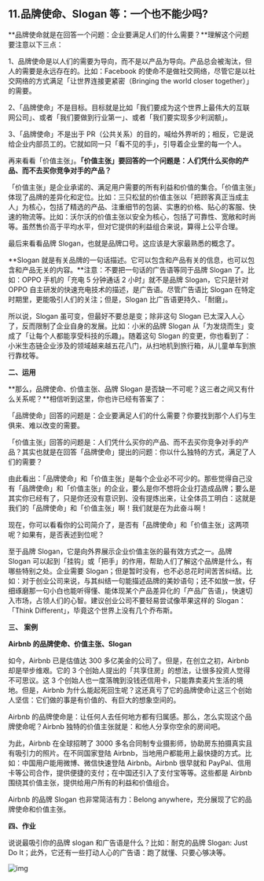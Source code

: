## 11.品牌使命、Slogan 等：一个也不能少吗?
**品牌使命就是在回答一个问题：企业要满足人们的什么需要？**理解这个问题要注意以下三点：


1、品牌使命是以人们的需要为导向，而不是以产品为导向。产品总会被淘汰，但人的需要是永远存在的。比如：Facebook 的使命不是做社交网络，尽管它是以社交网络的方式满足「让世界连接更紧密（Bringing the world closer together）」的需要。


2、「品牌使命」不是目标。目标就是比如「我们要成为这个世界上最伟大的互联网公司」、或者「我们要做到行业第一」、或者「我们要实现多少利润额」。


3、「品牌使命」不是出于 PR（公共关系）的目的，喊给外界听的；相反，它是说给企业内部员工的。它就如同一只「看不见的手」，引导着企业里的每一个人。


再来看看「价值主张」。**「价值主张」要回答的一个问题是：人们凭什么买你的产品、而不去买你竞争对手的产品？**


「价值主张」是企业承诺的、满足用户需要的所有利益和价值的集合。「价值主张」体现了品牌的差异化和定位。比如：三只松鼠的价值主张以「把顾客真正当成主人」为核心，包括了精选的产品、注重细节的包装、实惠的价格、贴心的客服、快速的物流等。比如：沃尔沃的价值主张以安全为核心，包括了可靠性、宽敞和时尚等。虽然售价高于平均水平，但对它提供的利益组合来说，算得上公平合理。


最后来看看品牌 Slogan，也就是品牌口号。这应该是大家最熟悉的概念了。


**Slogan 就是有关品牌的一句话描述。它可以包含和产品有关的信息，也可以包含和产品无关的内容。**注意：不要把一句话的广告语等同于品牌 Slogan 了。比如：OPPO 手机的「充电 5 分钟通话 2 小时」就不是品牌 Slogan，它只是针对 OPPO 自主研发的快速充电技术的描述，是广告语。尽管广告语比 Slogan 在特定时期里，更能吸引人们的关注；但是，Slogan 比广告语更持久、「耐磨」。


所以说，Slogan 虽可变，但最好不要总是变；除非这句 Slogan 已太深入人心了，反而限制了企业自身的发展。比如：小米的品牌 Slogan 从「为发烧而生」变成了「让每个人都能享受科技的乐趣」。随着这句 Slogan 的变更，你也看到了：小米生态链企业涉及的领域越来越五花八门，从扫地机到旅行箱，从儿童单车到旅行靠枕等。


**二、运用** 


**那么，品牌使命、价值主张、品牌 Slogan 是否缺一不可呢？这三者之间又有什么关系呢？**相信听到这里，你也许已经有答案了：


「品牌使命」回答的问题是：企业要满足人们的什么需要？你要找到那个人们与生俱来、难以改变的需要。


「价值主张」回答的问题是：人们凭什么买你的产品、而不去买你竞争对手的产品？其实也就是在回答「品牌使命」提出的问题：你以什么独特的方式，满足了人们的需要？


由此看出：「品牌使命」和「价值主张」是每个企业必不可少的。那些觉得自己没有「品牌使命」和「价值主张」的企业，要么是你不想将企业打造成品牌；要么是其实你已经有了，只是你还没有意识到、没有提炼出来，让全体员工明白：这就是我们的「品牌使命」和「价值主张」啊！我们就是在为此奋斗啊！


现在，你可以看看你的公司简介了，是否有「品牌使命」和「价值主张」这两项呢？如果有，是否表述到位呢？


至于品牌 Slogan，它是向外界展示企业价值主张的最有效方式之一。品牌 Slogan 可以起到「挂钩」或「把手」的作用，帮助人们了解这个品牌是什么，有哪些特别之处。企业需要 Slogan；但是暂时没有，也不必总花时间苦苦纠结。比如：对于创业公司来说，与其纠结一句能描述品牌的美妙语句；还不如放一放，仔细琢磨那一句小白也能听得懂、能体现某个产品差异化的「产品广告语」，快速切入市场，占领人们的心智。建议创业公司不要轻易尝试像苹果这样的 Slogan：「Think Different」，毕竟这个世界上没有几个乔布斯。


**三、** **案例**


**Airbnb 的品牌使命、价值主张、Slogan**


如今，Airbnb 已是估值达 300 多亿美金的公司了。但是，在创立之初，Airbnb 却是举步维艰。它的 3 个创始人提出的「共享住房」的想法，让很多投资人觉得不可思议。这 3 个创始人也一度落魄到没钱还信用卡，只能靠卖麦片生活的境地。但是，Airbnb 为什么能起死回生呢？这还真亏了它的品牌使命让这三个创始人坚信：它们做的事是有价值的、有巨大的想象空间的。


Airbnb 的品牌使命是：让任何人去任何地方都有归属感。那么，怎么实现这个品牌使命呢？Airbnb 独特的价值主张就是：和他人分享你空余的房间吧。


为此，Airbnb 在全球招聘了 3000 多名合同制专业摄影师，协助房东拍摄真实且有吸引力的照片。在不同国家登陆 Airbnb，当地用户都能用上最快捷的方式。比如：中国用户能用微博、微信快速登陆 Airbnb。Airbnb 很早就和 PayPal、信用卡等公司合作，提供便捷的支付；在中国还引入了支付宝等等。这些都是 Airbnb 围绕其价值主张，提供给用户所有的利益和价值组合。


Airbnb 的品牌 Slogan 也非常简洁有力：Belong anywhere，充分展现了它的品牌使命和价值主张。


**四、作业**


说说最吸引你的品牌 slogan 和广告语是什么？比如：耐克的品牌 Slogan: Just Do It；此外，它还有一些打动人心的广告语：跑了就懂、只要心够决等。


  



![img](https://pic4.zhimg.com/v2-4bc6e69eafc4f2dbe1c972d48d889642.webp)

 

